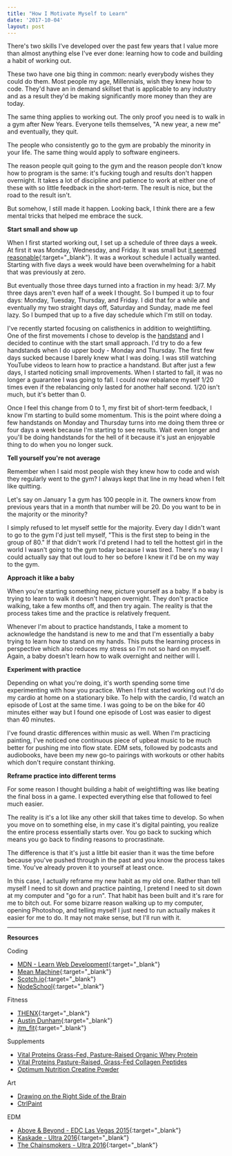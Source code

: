 ```yaml
---
title: "How I Motivate Myself to Learn"
date: '2017-10-04'
layout: post
---
```


There's two skills I've developed over the past few years that I value more than almost anything else I've ever done: learning how to code and building a habit of working out.

These two have one big thing in common: nearly everybody wishes they could do them. Most people my age, Millennials, wish they knew how to code. They'd have an in demand skillset that is applicable to any industry and as a result they'd be making significantly more money than they are today.

The same thing applies to working out. The only proof you need is to walk in a gym after New Years. Everyone tells themselves, "A new year, a new me" and eventually, they quit.

The people who consistently go to the gym are probably the minority in your life. The same thing would apply to software engineers.

The reason people quit going to the gym and the reason people don't know how to program is the same: it's fucking tough and results don't happen overnight. It takes a lot of discipline and patience to work at either one of these with so little feedback in the short-term. The result is nice, but the road to the result isn't.

But somehow, I still made it happen. Looking back, I think there are a few mental tricks that helped me embrace the suck.

**Start small and show up**

When I first started working out, I set up a schedule of three days a week. At first it was Monday, Wednesday, and Friday. It was small but [it seemed reasonable](https://youtu.be/aVhj_phpAYQ?t=2m26s){:target="_blank"}. It was a workout schedule I actually wanted. Starting with five days a week would have been overwhelming for a habit that was previously at zero.

But eventually those three days turned into a fraction in my head: 3/7. My three days aren't even half of a week I thought. So I bumped it up to four days: Monday, Tuesday, Thursday, and Friday. I did that for a while and eventually my two straight days off, Saturday and Sunday, made me feel lazy. So I bumped that up to a five day schedule which I'm still on today.

I've recently started focusing on calisthenics in addition to weightlifting. One of the first movements I chose to develop is the <a href="https://www.instagram.com/p/BZw4N_XBsr9/?taken-by=adamjmorgan" target="_blank">handstand</a> and I decided to continue with the start small approach. I'd try to do a few handstands when I do upper body - Monday and Thursday. The first few days sucked because I barely knew what I was doing. I was still watching YouTube videos to learn how to practice a handstand. But after just a few days, I started noticing small improvements. When I started to fall, it was no longer a guarantee I was going to fall. I could now rebalance myself 1/20 times even if the rebalancing only lasted for another half second. 1/20 isn't much, but it's better than 0.

Once I feel this change from 0 to 1, my first bit of short-term feedback, I know I'm starting to build some momentum. This is the point where doing a few handstands on Monday and Thursday turns into me doing them three or four days a week because I'm starting to see results. Wait even longer and you'll be doing handstands for the hell of it because it's just an enjoyable thing to do when you no longer suck.

**Tell yourself you're not average**

Remember when I said most people wish they knew how to code and wish they regularly went to the gym? I always kept that line in my head when I felt like quitting.

Let's say on January 1 a gym has 100 people in it. The owners know from previous years that in a month that number will be 20. Do you want to be in the majority or the minority?

I simply refused to let myself settle for the majority. Every day I didn't want to go to the gym I'd just tell myself, "This is the first step to being in the group of 80." If that didn't work I'd pretend I had to tell the hottest girl in the world I wasn't going to the gym today because I was tired. There's no way I could actually say that out loud to her so before I knew it I'd be on my way to the gym.

**Approach it like a baby**

When you're starting something new, picture yourself as a baby. If a baby is trying to learn to walk it doesn't happen overnight. They don't practice walking, take a few months off, and then try again. The reality is that the process takes time and the practice is relatively frequent.

Whenever I'm about to practice handstands, I take a moment to acknowledge the handstand is new to me and that I'm essentially a baby trying to learn how to stand on my hands. This puts the learning process in perspective which also reduces my stress so I'm not so hard on myself. Again, a baby doesn't learn how to walk overnight and neither will I.

**Experiment with practice**

Depending on what you're doing, it's worth spending some time experimenting with how you practice. When I first started working out I'd do my cardio at home on a stationary bike. To help with the cardio, I'd watch an episode of Lost at the same time. I was going to be on the bike for 40 minutes either way but I found one episode of Lost was easier to digest than 40 minutes.

I've found drastic differences within music as well. When I'm practicing painting, I've noticed one continuous piece of upbeat music to be much better for pushing me into flow state. EDM sets, followed by podcasts and audiobooks, have been my new go-to pairings with workouts or other habits which don't require constant thinking.

**Reframe practice into different terms**

For some reason I thought building a habit of weightlifting was like beating the final boss in a game. I expected everything else that followed to feel much easier.

The reality is it's a lot like any other skill that takes time to develop. So when you move on to something else, in my case it's digital painting, you realize the entire process essentially starts over. You go back to sucking which means you go back to finding reasons to procrastinate.

The difference is that it's just a little bit easier than it was the time before because you've pushed through in the past and you know the process takes time. You've already proven it to yourself at least once.

In this case, I actually reframe my new habit as my old one. Rather than tell myself I need to sit down and practice painting, I pretend I need to sit down at my computer and "go for a run". That habit has been built and it's rare for me to bitch out. For some bizarre reason walking up to my computer, opening Photoshop, and telling myself I just need to run actually makes it easier for me to do. It may not make sense, but I'll run with it.

---

**Resources**

Coding

* [MDN - Learn Web Development](https://developer.mozilla.org/en-US/docs/Learn/JavaScript){:target="_blank"}
* [Mean Machine](https://leanpub.com/mean-machine){:target="_blank"}
* [Scotch.io](https://scotch.io/){:target="_blank"}
* [NodeSchool](https://nodeschool.io/){:target="_blank"}

Fitness

* [THENX](https://www.youtube.com/user/TheMiamiTrainer){:target="_blank"}
* [Austin Dunham](https://www.youtube.com/user/GeekAMD){:target="_blank"}
* [jtm_fit](https://www.instagram.com/jtm_fit/){:target="_blank"}

Supplements

* <a target="_blank" href="https://www.amazon.com/gp/product/B01D20PJEG/ref=as_li_tl?ie=UTF8&camp=1789&creative=9325&creativeASIN=B01D20PJEG&linkCode=as2&tag=atommorgan-20&linkId=2732a1b39b2fca642e8ea17b5027b64a">Vital Proteins Grass-Fed, Pasture-Raised Organic Whey Protein</a><img src="//ir-na.amazon-adsystem.com/e/ir?t=atommorgan-20&l=am2&o=1&a=B01D20PJEG" width="1" height="1" border="0" alt="" style="border:none !important; margin:0px !important;" />
* <a target="_blank" href="https://www.amazon.com/gp/product/B00K6JUG4K/ref=as_li_tl?ie=UTF8&camp=1789&creative=9325&creativeASIN=B00K6JUG4K&linkCode=as2&tag=atommorgan-20&linkId=55512a6e9a7ccce1d9b25112869e142e">Vital Proteins Pasture-Raised, Grass-Fed Collagen Peptides</a><img src="//ir-na.amazon-adsystem.com/e/ir?t=atommorgan-20&l=am2&o=1&a=B00K6JUG4K" width="1" height="1" border="0" alt="" style="border:none !important; margin:0px !important;" />
* <a target="_blank" href="https://www.amazon.com/gp/product/B002DYIZEO/ref=as_li_tl?ie=UTF8&camp=1789&creative=9325&creativeASIN=B002DYIZEO&linkCode=as2&tag=atommorgan-20&linkId=fd758ae120ba5ae63c561cfe09b0ea82">Optimum Nutrition Creatine Powder</a><img src="//ir-na.amazon-adsystem.com/e/ir?t=atommorgan-20&l=am2&o=1&a=B002DYIZEO" width="1" height="1" border="0" alt="" style="border:none !important; margin:0px !important;" />

Art

* <a target="_blank" href="https://www.amazon.com/gp/product/1585429201/ref=as_li_tl?ie=UTF8&camp=1789&creative=9325&creativeASIN=1585429201&linkCode=as2&tag=atommorgan-20&linkId=53737358addfe49363f5228081296e2c">Drawing on the Right Side of the Brain</a><img src="//ir-na.amazon-adsystem.com/e/ir?t=atommorgan-20&l=am2&o=1&a=1585429201" width="1" height="1" border="0" alt="" style="border:none !important; margin:0px !important;" />
* [CtrlPaint](https://www.ctrlpaint.com/)

EDM

* [Above & Beyond - EDC Las Vegas 2015](https://youtu.be/SaUN0QHOkHk){:target="_blank"}
* [Kaskade - Ultra 2016](https://youtu.be/A1oPoxKMMuA){:target="_blank"}
* [The Chainsmokers - Ultra 2016](https://youtu.be/_F2KOULJJtk){:target="_blank"}
